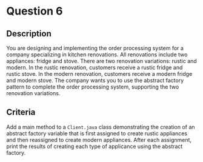 # Question 6

## Description

You are designing and implementing the order processing system for a company specializing in kitchen renovations. All renovations include two appliances: fridge and stove. There are two renovation variations: rustic and modern. In the rustic renovation, customers receive a rustic fridge and rustic stove. In the modern renovation, customers receive a modern fridge and modern stove. The company wants you to use the abstract factory pattern to complete the order processing system, supporting the two renovation variations.

## Criteria

Add a main method to a ```Client.java``` class demonstrating the creation of an abstract factory variable that is first assigned to create rustic appliances and then reassigned to create modern appliances. After each assignment, print the results of creating each type of applicance using the abstract factory.